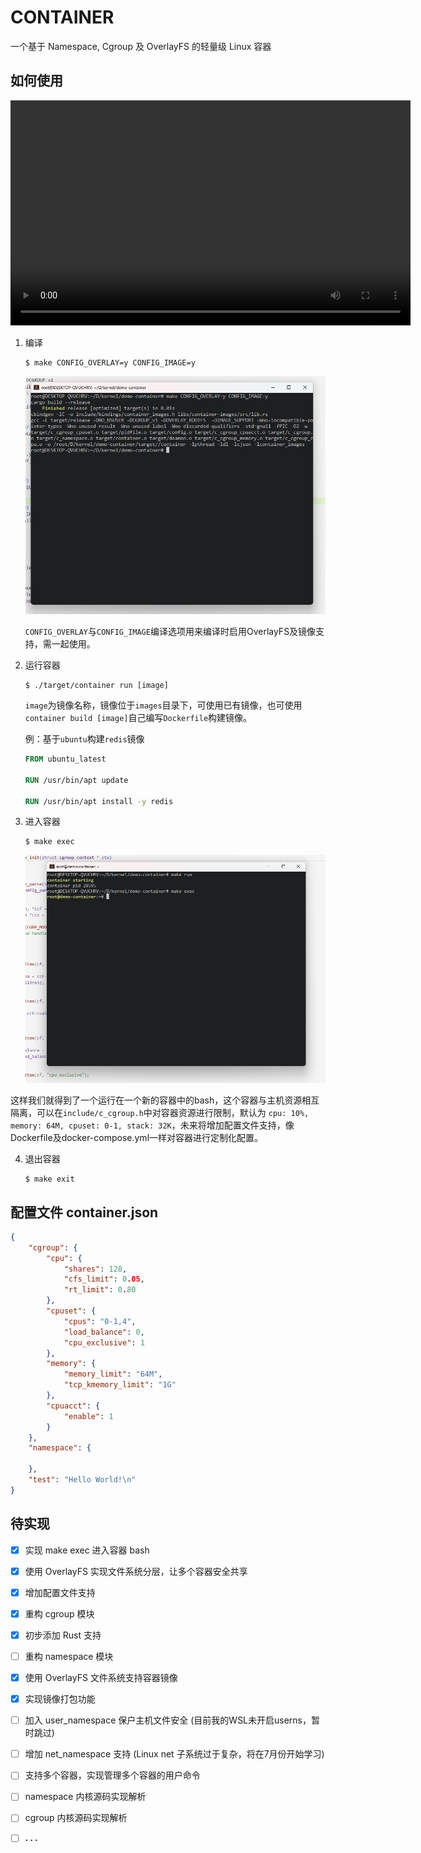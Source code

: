 # CONTAINER

一个基于 Namespace, Cgroup 及 OverlayFS 的轻量级 Linux 容器 

## 如何使用

<video width="640" height="360" controls>
    <source src="./assets/container.mp4" type="video/mp4">
</video>

1. 编译

    ```shell
    $ make CONFIG_OVERLAY=y CONFIG_IMAGE=y
    ```

    ![image-20230509221036909](./assets/image-20230509221036909.png)

    `CONFIG_OVERLAY`与`CONFIG_IMAGE`编译选项用来编译时启用OverlayFS及镜像支持，需一起使用。

2. 运行容器

    ```shell
    $ ./target/container run [image]
    ```

    `image`为镜像名称，镜像位于`images`目录下，可使用已有镜像，也可使用`container build [image]`自己编写`Dockerfile`构建镜像。

    例：基于`ubuntu`构建`redis`镜像

    ```dockerfile
    FROM ubuntu_latest
    
    RUN /usr/bin/apt update
    
    RUN /usr/bin/apt install -y redis
    ```

3. 进入容器

    ```shell
    $ make exec
    ```

    ![image-20230505125204861](./assets/image-20230505125204861.png)

这样我们就得到了一个运行在一个新的容器中的bash，这个容器与主机资源相互隔离，可以在`include/c_cgroup.h`中对容器资源进行限制，默认为 `cpu: 10%, memory: 64M, cpuset: 0-1, stack: 32K`，未来将增加配置文件支持，像Dockerfile及docker-compose.yml一样对容器进行定制化配置。

4. 退出容器

   ```shell
   $ make exit
   ```

## 配置文件 container.json

```json
{
    "cgroup": {
        "cpu": {
            "shares": 128,
            "cfs_limit": 0.05,
            "rt_limit": 0.80
        },
        "cpuset": {
            "cpus": "0-1,4",
            "load_balance": 0,
            "cpu_exclusive": 1
        },
        "memory": {
            "memory_limit": "64M",
            "tcp_kmemory_limit": "1G"
        },
        "cpuacct": {
            "enable": 1
        }
    },
    "namespace": {

    },
    "test": "Hello World!\n"
}
```


## 待实现

- [x] 实现 make exec 进入容器 bash
- [x] 使用 OverlayFS 实现文件系统分层，让多个容器安全共享
- [x] 增加配置文件支持
- [x] 重构 cgroup 模块
- [x] 初步添加 Rust 支持
- [ ] 重构 namespace 模块 
- [x] 使用 OverlayFS 文件系统支持容器镜像
- [x] 实现镜像打包功能
- [ ] 加入 user_namespace 保户主机文件安全 (目前我的WSL未开启userns，暂时跳过)
- [ ] 增加 net_namespace 支持 (Linux net 子系统过于复杂，将在7月份开始学习)
- [ ] 支持多个容器，实现管理多个容器的用户命令
- [ ] namespace 内核源码实现解析
- [ ] cgroup 内核源码实现解析
- [ ] **. . .**



